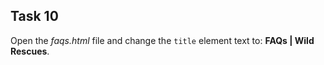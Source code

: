 ## Task 10
Open the *faqs.html* file and change the `title` element text to: **FAQs | Wild Rescues**.
 
